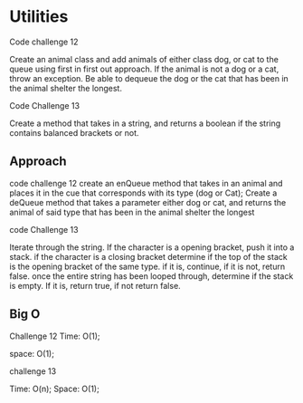 # Utilities
Code challenge 12 

Create an animal class and add animals of either class dog, or cat to the queue using first in first out approach. 
If the animal is not a dog or a cat, throw an exception. Be able to dequeue the dog or the cat that has been in the animal
shelter the longest. 

Code Challenge 13 

Create a method that takes in a string, and returns a boolean if the string contains balanced brackets or not. 

## Approach 
code challenge 12
create an enQueue method that takes in an animal and places it in the 
cue that corresponds with its type (dog or Cat); 
Create a deQueue method that takes a parameter either dog or cat, and 
returns the animal of said type that has been in the animal shelter the longest

code Challenge 13

Iterate through the string. If the character is a opening bracket, push it into a stack. if the character is a closing bracket
determine if  the top of the stack is the opening bracket of the same type. if it is, continue, if it is not, return false. 
once the entire string has been looped through, determine if the stack is empty. If it is, return true, if not return false. 


## Big O 
Challenge 12
Time: O(1);

space: O(1);

challenge 13

Time: O(n);
Space: O(1);